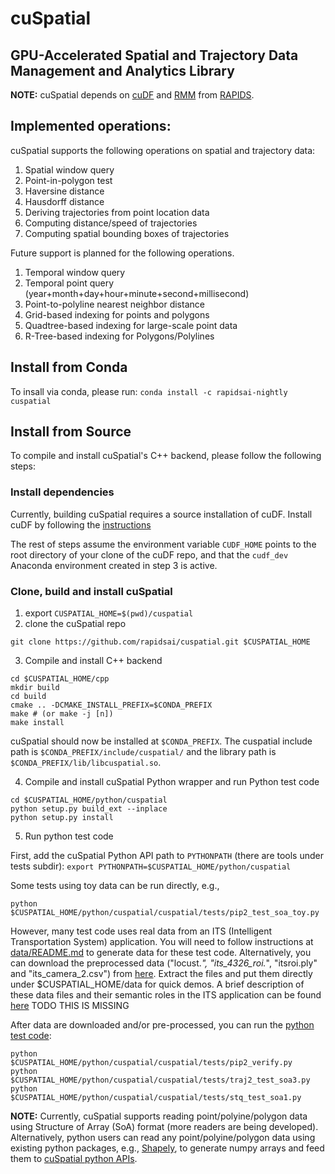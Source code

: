 # cuSpatial
## GPU-Accelerated Spatial and Trajectory Data Management and Analytics Library

**NOTE:** cuSpatial depends on [cuDF](https://github.com/rapidsai/cudf) and
[RMM](https://github.com/rapidsai/rmm) from [RAPIDS](https://rapids.ai/).

## Implemented operations:
cuSpatial supports the following operations on spatial and trajectory data:
1. Spatial window query
2. Point-in-polygon test
3. Haversine distance
4. Hausdorff distance
5. Deriving trajectories from point location data
6. Computing distance/speed of trajectories
7. Computing spatial bounding boxes of trajectories

Future support is planned for the following operations.
1. Temporal window query
2. Temporal point query (year+month+day+hour+minute+second+millisecond)
3. Point-to-polyline nearest neighbor distance
4. Grid-based indexing for points and polygons
5. Quadtree-based indexing for large-scale point data
6. R-Tree-based indexing for Polygons/Polylines

## Install from Conda
To insall via conda, please run:
`conda install -c rapidsai-nightly cuspatial`

## Install from Source
To compile and install cuSpatial's C++ backend, please follow the following steps:

### Install dependencies

Currently, building cuSpatial requires a source installation of cuDF. Install
cuDF by following the [instructions](https://github.com/rapidsai/cudf/blob/branch-0.10/CONTRIBUTING.md#script-to-build-cudf-from-source)

The rest of steps assume the environment variable `CUDF_HOME` points to the 
root directory of your clone of the cuDF repo, and that the `cudf_dev` Anaconda
environment created in step 3 is active.

### Clone, build and install cuSpatial

1. export `CUSPATIAL_HOME=$(pwd)/cuspatial`
2. clone the cuSpatial repo

```
git clone https://github.com/rapidsai/cuspatial.git $CUSPATIAL_HOME
```

3. Compile and install C++ backend

```
cd $CUSPATIAL_HOME/cpp
mkdir build
cd build
cmake .. -DCMAKE_INSTALL_PREFIX=$CONDA_PREFIX
make # (or make -j [n])
make install
```

cuSpatial should now be installed at `$CONDA_PREFIX`. The cuspatial include path
is `$CONDA_PREFIX/include/cuspatial/` and the library path is
`$CONDA_PREFIX/lib/libcuspatial.so`. 

4. Compile and install cuSpatial Python wrapper and run Python test code

```
cd $CUSPATIAL_HOME/python/cuspatial
python setup.py build_ext --inplace
python setup.py install
```

5. Run python test code <br>

First, add the cuSpatial Python API path to `PYTHONPATH` (there are tools under
tests subdir): `export PYTHONPATH=$CUSPATIAL_HOME/python/cuspatial`

Some tests using toy data can be run directly, e.g.,

```
python  $CUSPATIAL_HOME/python/cuspatial/cuspatial/tests/pip2_test_soa_toy.py
```

However, many test code uses real data from an ITS (Intelligent Transportation
System) application. You will need to follow instructions at
[data/README.md](./data/README.md) to generate data for these test code.
Alternatively, you can download the preprocessed data ("locust.*",
"its_4326_roi.*", "itsroi.ply" and "its_camera_2.csv") from 
[here](https://nvidia-my.sharepoint.com/:u:/p/jiantingz/EdHR7qlaRSVPtw46XYVR9sQBjCcnUHygCuPUC3Hf8gW73A?e=LCr9nK).
Extract the files and put them directly under $CUSPATIAL_HOME/data for quick
demos. A brief description of these data files and their semantic roles in the
ITS application can be found [here](doc/itsdata.md) TODO THIS IS MISSING

After data are downloaded and/or pre-processed, you can run the 
[python test code](python/cuspatial/cuspatial/tests):

```
python  $CUSPATIAL_HOME/python/cuspatial/cuspatial/tests/pip2_verify.py
python  $CUSPATIAL_HOME/python/cuspatial/cuspatial/tests/traj2_test_soa3.py
python  $CUSPATIAL_HOME/python/cuspatial/cuspatial/tests/stq_test_soa1.py
```

**NOTE:** Currently, cuSpatial supports reading point/polyine/polygon data using
Structure of Array (SoA) format (more readers are being developed).
Alternatively, python users can read any point/polyine/polygon data using
existing python packages, e.g., [Shapely](https://pypi.org/project/Shapely/),
to generate numpy arrays and feed them to
[cuSpatial python APIs](python/cuspatial/cuspatial).
